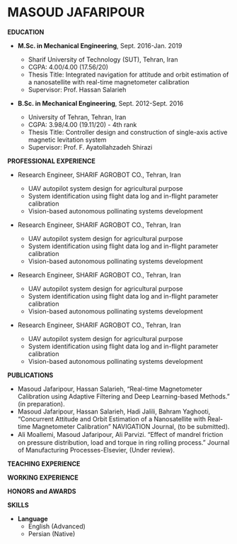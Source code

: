 # MASOUD JAFARIPOUR
**EDUCATION**
 * **M.Sc. in Mechanical Engineering**, Sept. 2016-Jan. 2019
   * Sharif University of Technology (SUT), Tehran, Iran
   * CGPA: 4.00/4.00 (17.56/20)
   * Thesis Title: Integrated navigation for attitude and orbit estimation of a nanosatellite with real-time magnetometer calibration
   * Supervisor: Prof. Hassan Salarieh

 * **B.Sc. in Mechanical Engineering**, Sept. 2012-Sept. 2016
   * University of Tehran, Tehran, Iran
   * CGPA: 3.98/4.00 (19.11/20) - 4th rank
   * Thesis Title: Controller design and construction of single-axis active magnetic levitation system
   * Supervisor: Prof. F. Ayatollahzadeh Shirazi


**PROFESSIONAL EXPERIENCE**
 * Research Engineer, SHARIF AGROBOT CO., Tehran, Iran
   * UAV autopilot system design for agricultural purpose   
   * System identification using flight data log and in-flight parameter calibration
   * Vision-based autonomous pollinating systems development   

* Research Engineer, SHARIF AGROBOT CO., Tehran, Iran
   * UAV autopilot system design for agricultural purpose   
   * System identification using flight data log and in-flight parameter calibration
   * Vision-based autonomous pollinating systems development   

* Research Engineer, SHARIF AGROBOT CO., Tehran, Iran
   * UAV autopilot system design for agricultural purpose   
   * System identification using flight data log and in-flight parameter calibration
   * Vision-based autonomous pollinating systems development 

* Research Engineer, SHARIF AGROBOT CO., Tehran, Iran
   * UAV autopilot system design for agricultural purpose   
   * System identification using flight data log and in-flight parameter calibration
   * Vision-based autonomous pollinating systems development    

**PUBLICATIONS**
 * Masoud Jafaripour, Hassan Salarieh, “Real-time Magnetometer Calibration using Adaptive Filtering and Deep Learning-based Methods.” (in preparation).
 * Masoud Jafaripour, Hassan Salarieh, Hadi Jalili, Bahram Yaghooti, “Concurrent Attitude and Orbit Estimation of a Nanosatellite with Real-time Magnetometer Calibration” NAVIGATION Journal, (to be submitted).
 * Ali Moallemi, Masoud Jafaripour, Ali Parvizi. “Eﬀect of mandrel friction on pressure distribution, load and
torque in ring rolling process.” Journal of Manufacturing Processes-Elsevier, (Under review).

**TEACHING EXPERIENCE**
 

**WORKING EXPERIENCE**


**HONORS and AWARDS**
 

**SKILLS**


 * **Language**
   * English (Advanced)
   * Persian (Native)











